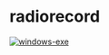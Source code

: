 # radiorecord

[![windows-exe](https://github.com/fier43/radiorecord/actions/workflows/windows-exe.yml/badge.svg)](https://github.com/fier43/radiorecord/actions/workflows/windows-exe.yml)

